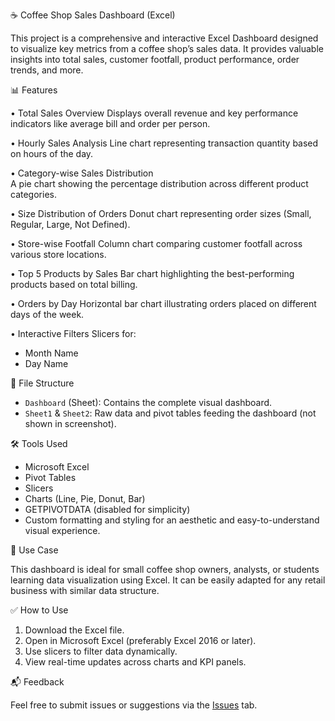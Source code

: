  ☕ Coffee Shop Sales Dashboard (Excel)

This project is a comprehensive and interactive Excel Dashboard designed to visualize key metrics from a coffee shop’s sales data. It provides valuable insights into total sales, customer footfall, product performance, order trends, and more.

📊 Features

•	Total Sales Overview
  Displays overall revenue and key performance indicators like average bill and order per person.

•	Hourly Sales Analysis 
  Line chart representing transaction quantity based on hours of the day.

•	Category-wise Sales Distribution  
  A pie chart showing the percentage distribution across different product categories.

•	Size Distribution of Orders
  Donut chart representing order sizes (Small, Regular, Large, Not Defined).

•	Store-wise Footfall
  Column chart comparing customer footfall across various store locations.

•	Top 5 Products by Sales 
  Bar chart highlighting the best-performing products based on total billing.

•	Orders by Day
  Horizontal bar chart illustrating orders placed on different days of the week.

•	Interactive Filters
  Slicers for:
  - Month Name
  - Day Name

📁 File Structure

- `Dashboard` (Sheet): Contains the complete visual dashboard.
- `Sheet1` & `Sheet2`: Raw data and pivot tables feeding the dashboard (not shown in screenshot).

🛠 Tools Used

  - Microsoft Excel
  - Pivot Tables
  - Slicers
  - Charts (Line, Pie, Donut, Bar)
  - GETPIVOTDATA (disabled for simplicity)
- Custom formatting and styling for an aesthetic and easy-to-understand visual experience.

📌 Use Case

This dashboard is ideal for small coffee shop owners, analysts, or students learning data visualization using Excel. It can be easily adapted for any retail business with similar data structure.


✅ How to Use

1. Download the Excel file.
2. Open in Microsoft Excel (preferably Excel 2016 or later).
3. Use slicers to filter data dynamically.
4. View real-time updates across charts and KPI panels.

📬 Feedback

Feel free to submit issues or suggestions via the [Issues]( https://github.com/Lifeisloop/Coffee-Shop-Sales/issues) tab.
